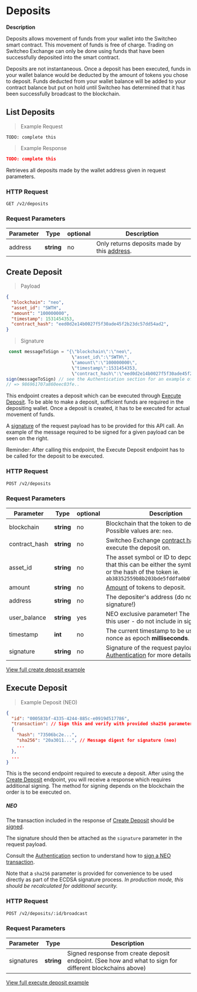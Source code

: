 # Deposits

**Description**

Deposits allows movement of funds from your wallet into the Switcheo smart contract.
  This movement of funds is free of charge.
  Trading on Switcheo Exchange can only be done using funds that have been successfully deposited into the smart contract.

Deposits are not instantaneous.
  Once a deposit has been executed, funds in your wallet balance would be deducted by the amount of tokens you chose to deposit.
  Funds deducted from your wallet balance will be added to your contract balance but put on hold until
  Switcheo has determined that it has been successfully broadcast to the blockchain.
  
## List Deposits

> Example Request

```shell
TODO: complete this
```

> Example Response

```json
TODO: complete this
```

Retrieves all deposits made by the wallet address given in request parameters.

### HTTP Request

`GET /v2/deposits`

### Request Parameters

 Parameter      | Type       | optional | Description
--------------- | ---------- | -------- | ------------
 address        | **string** | no       |Only returns deposits made by this [address](#address).

## Create Deposit

> Payload

```json
{
  "blockchain": "neo",
  "asset_id": "SWTH",
  "amount": "100000000",
  "timestamp": 1531454353,
  "contract_hash": "eed0d2e14b0027f5f30ade45f2b23dc57dd54ad2",
}
```

> Signature

```js
 const messageToSign = "{\"blockchain\":\"neo\",
                         \"asset_id\":\"SWTH\",
                         \"amount\":\"100000000\",
                         \"timestamp\":1531454353,
                         \"contract_hash\":\"eed0d2e14b0027f5f30ade45f2b23dc57dd54ad2\",}"
sign(messageToSign) // see the Authentication section for an example of the `sign` method
// => 986961707a860eec03fe..
```

This endpoint creates a deposit which can be executed through [Execute Deposit](#execute-deposit).
  To be able to make a deposit, sufficient funds are required in the depositing wallet.
  Once a deposit is created, it has to be executed for actual movement of funds.

A [signature](#authentication) of the request payload has to be provided for this API call.
  An example of the message required to be signed for a given payload can be seen on the right.


<aside class="notice">
  Reminder: After calling this endpoint, the Execute Deposit endpoint has to be called for the deposit to be executed.
</aside>

### HTTP Request

`POST /v2/deposits`

### Request Parameters

 Parameter         | Type       | optional | Description
------------------ | ---------- | -------- | ------------
 blockchain        | **string** | no       | Blockchain that the token to deposit is on. Possible values are: `neo`.
 contract_hash     | **string** | no       | Switcheo Exchange [contract hash](#contract-hash) to execute the deposit on.
 asset_id          | **string** | no       | The asset symbol or ID to deposit. Note that this can be either the symbol ie. `SWTH` or the hash of the token ie. `ab38352559b8b203bde5fddfa0b07d8b2525e132` 
 amount            | **string** | no       | [Amount](#amounts) of tokens to deposit.
 address           | **string** | no       | The depositer's address (do not include in signature!)
 user_balance      | **string** | yes      | NEO exclusive parameter! The balances of this user - do not include in signature!
 timestamp         | **int**    | no       | The current timestamp to be used as a nonce as epoch **milliseconds**.
 signature         | **string** | no       | Signature of the request payload. See [Authentication](#authentication) for more details.

 [View full create deposit example](https://github.com/ConjurTech/switcheo-api-examples/blob/master/src/examples/deposits/createDepositExample.js)

## Execute Deposit

> Example Deposit (NEO)

```json
{ 
  "id": "000583bf-4335-4244-885c-e0919d517786",
  "transaction": // Sign this and verify with provided sha256 parameter (below)
  { 
    "hash": "73506bc2e...",
    "sha256": "20a3011...", // Message digest for signature (neo)
    ...
  },
  ...
}
```

This is the second endpoint required to execute a deposit. After using the [Create Deposit](#create-deposit) endpoint,
  you will receive a response which requires additional signing. The method for signing depends on the blockchain
  the order is to be executed on.

##### NEO

The transaction included in the response of [Create Deposit](#create-deposit) should be [signed](#authentication).

The signature should then be attached as the `signature` parameter in the request payload.

Consult the [Authentication](#authentication) section to understand how to [sign a NEO transaction](#sign-neo-txn).

Note that a `sha256` parameter is provided for convenience to be used directly as part of the ECDSA signature process.
 *In production mode, this should be recalculated for additional security.*  

### HTTP Request

`POST /v2/deposits/:id/broadcast`

### Request Parameters

 Parameter  | Type       | Description
 ---------- | ---------- | -----------
 signatures | **string** | Signed response from create deposit endpoint. (See how and what to sign for different blockchains above)

 [View full execute deposit example](https://github.com/ConjurTech/switcheo-api-examples/blob/master/src/examples/deposits/executeDepositExample.js)